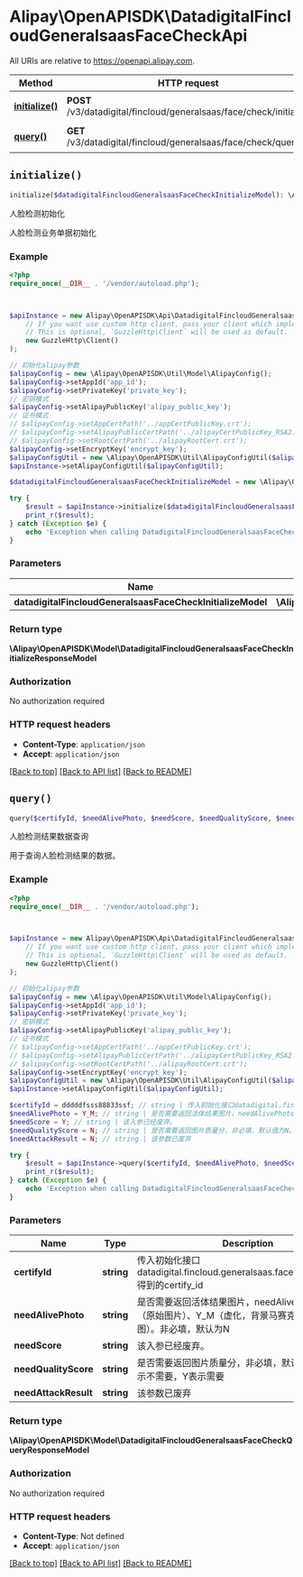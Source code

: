 # Alipay\OpenAPISDK\DatadigitalFincloudGeneralsaasFaceCheckApi

All URIs are relative to https://openapi.alipay.com.

Method | HTTP request | Description
------------- | ------------- | -------------
[**initialize()**](DatadigitalFincloudGeneralsaasFaceCheckApi.md#initialize) | **POST** /v3/datadigital/fincloud/generalsaas/face/check/initialize | 人脸检测初始化
[**query()**](DatadigitalFincloudGeneralsaasFaceCheckApi.md#query) | **GET** /v3/datadigital/fincloud/generalsaas/face/check/query | 人脸检测结果数据查询


## `initialize()`

```php
initialize($datadigitalFincloudGeneralsaasFaceCheckInitializeModel): \Alipay\OpenAPISDK\Model\DatadigitalFincloudGeneralsaasFaceCheckInitializeResponseModel
```

人脸检测初始化

人脸检测业务单据初始化

### Example

```php
<?php
require_once(__DIR__ . '/vendor/autoload.php');



$apiInstance = new Alipay\OpenAPISDK\Api\DatadigitalFincloudGeneralsaasFaceCheckApi(
    // If you want use custom http client, pass your client which implements `GuzzleHttp\ClientInterface`.
    // This is optional, `GuzzleHttp\Client` will be used as default.
    new GuzzleHttp\Client()
);

// 初始化alipay参数
$alipayConfig = new \Alipay\OpenAPISDK\Util\Model\AlipayConfig();
$alipayConfig->setAppId('app_id');
$alipayConfig->setPrivateKey('private_key');
// 密钥模式
$alipayConfig->setAlipayPublicKey('alipay_public_key');
// 证书模式
// $alipayConfig->setAppCertPath('../appCertPublicKey.crt');
// $alipayConfig->setAlipayPublicCertPath('../alipayCertPublicKey_RSA2.crt');
// $alipayConfig->setRootCertPath('../alipayRootCert.crt');
$alipayConfig->setEncryptKey('encrypt_key');
$alipayConfigUtil = new \Alipay\OpenAPISDK\Util\AlipayConfigUtil($alipayConfig);
$apiInstance->setAlipayConfigUtil($alipayConfigUtil);

$datadigitalFincloudGeneralsaasFaceCheckInitializeModel = new \Alipay\OpenAPISDK\Model\DatadigitalFincloudGeneralsaasFaceCheckInitializeModel(); // \Alipay\OpenAPISDK\Model\DatadigitalFincloudGeneralsaasFaceCheckInitializeModel

try {
    $result = $apiInstance->initialize($datadigitalFincloudGeneralsaasFaceCheckInitializeModel);
    print_r($result);
} catch (Exception $e) {
    echo 'Exception when calling DatadigitalFincloudGeneralsaasFaceCheckApi->initialize: ', $e->getMessage(), PHP_EOL;
}
```

### Parameters

Name | Type | Description  | Notes
------------- | ------------- | ------------- | -------------
 **datadigitalFincloudGeneralsaasFaceCheckInitializeModel** | **\Alipay\OpenAPISDK\Model\DatadigitalFincloudGeneralsaasFaceCheckInitializeModel**|  | [optional]

### Return type

**\Alipay\OpenAPISDK\Model\DatadigitalFincloudGeneralsaasFaceCheckInitializeResponseModel**

### Authorization

No authorization required

### HTTP request headers

- **Content-Type**: `application/json`
- **Accept**: `application/json`

[[Back to top]](#) [[Back to API list]](../../README.md#api-endpoints)
[[Back to README]](../../README.md)

## `query()`

```php
query($certifyId, $needAlivePhoto, $needScore, $needQualityScore, $needAttackResult): \Alipay\OpenAPISDK\Model\DatadigitalFincloudGeneralsaasFaceCheckQueryResponseModel
```

人脸检测结果数据查询

用于查询人脸检测结果的数据。

### Example

```php
<?php
require_once(__DIR__ . '/vendor/autoload.php');



$apiInstance = new Alipay\OpenAPISDK\Api\DatadigitalFincloudGeneralsaasFaceCheckApi(
    // If you want use custom http client, pass your client which implements `GuzzleHttp\ClientInterface`.
    // This is optional, `GuzzleHttp\Client` will be used as default.
    new GuzzleHttp\Client()
);

// 初始化alipay参数
$alipayConfig = new \Alipay\OpenAPISDK\Util\Model\AlipayConfig();
$alipayConfig->setAppId('app_id');
$alipayConfig->setPrivateKey('private_key');
// 密钥模式
$alipayConfig->setAlipayPublicKey('alipay_public_key');
// 证书模式
// $alipayConfig->setAppCertPath('../appCertPublicKey.crt');
// $alipayConfig->setAlipayPublicCertPath('../alipayCertPublicKey_RSA2.crt');
// $alipayConfig->setRootCertPath('../alipayRootCert.crt');
$alipayConfig->setEncryptKey('encrypt_key');
$alipayConfigUtil = new \Alipay\OpenAPISDK\Util\AlipayConfigUtil($alipayConfig);
$apiInstance->setAlipayConfigUtil($alipayConfigUtil);

$certifyId = dddddfsss88833ssf; // string | 传入初始化接口datadigital.fincloud.generalsaas.face.check.initialize 得到的certify_id
$needAlivePhoto = Y_M; // string | 是否需要返回活体结果图片，needAlivePhoto：Y_O （原始图片）、Y_M（虚化，背景马赛克）、N（不返图）。非必填，默认为N
$needScore = Y; // string | 该入参已经废弃。
$needQualityScore = N; // string | 是否需要返回图片质量分，非必填，默认值为N。 N表示不需要，Y表示需要
$needAttackResult = N; // string | 该参数已废弃

try {
    $result = $apiInstance->query($certifyId, $needAlivePhoto, $needScore, $needQualityScore, $needAttackResult);
    print_r($result);
} catch (Exception $e) {
    echo 'Exception when calling DatadigitalFincloudGeneralsaasFaceCheckApi->query: ', $e->getMessage(), PHP_EOL;
}
```

### Parameters

Name | Type | Description  | Notes
------------- | ------------- | ------------- | -------------
 **certifyId** | **string**| 传入初始化接口datadigital.fincloud.generalsaas.face.check.initialize 得到的certify_id | [optional]
 **needAlivePhoto** | **string**| 是否需要返回活体结果图片，needAlivePhoto：Y_O （原始图片）、Y_M（虚化，背景马赛克）、N（不返图）。非必填，默认为N | [optional]
 **needScore** | **string**| 该入参已经废弃。 | [optional]
 **needQualityScore** | **string**| 是否需要返回图片质量分，非必填，默认值为N。 N表示不需要，Y表示需要 | [optional]
 **needAttackResult** | **string**| 该参数已废弃 | [optional]

### Return type

**\Alipay\OpenAPISDK\Model\DatadigitalFincloudGeneralsaasFaceCheckQueryResponseModel**

### Authorization

No authorization required

### HTTP request headers

- **Content-Type**: Not defined
- **Accept**: `application/json`

[[Back to top]](#) [[Back to API list]](../../README.md#api-endpoints)
[[Back to README]](../../README.md)
